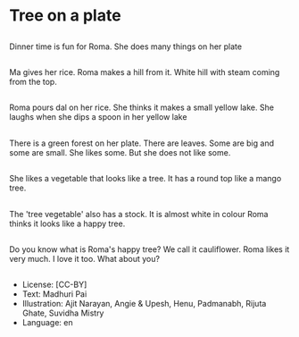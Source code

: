 # Tree on a plate

##
Dinner time is fun for Roma. She does many things on her plate

##
Ma gives her rice. Roma makes a hill from it. White hill with steam coming from the top.

##
Roma pours dal on her rice. She thinks it makes a small yellow lake. She laughs when she dips a spoon in her yellow lake

##
There is a green forest on her plate. There are leaves. Some are big and some are small. She likes some. But she does not like some.

##
She likes a vegetable that looks like a tree. It has a round top like a mango tree.

##
The 'tree vegetable' also has a stock. It is almost white in colour Roma thinks it looks like a happy tree.

##
Do you know what is Roma's happy tree? We call it cauliflower. Roma likes it very much. I love it too. What about you?

##
* License: [CC-BY]
* Text: Madhuri Pai
* Illustration: Ajit Narayan, Angie & Upesh, Henu, Padmanabh, Rijuta Ghate, Suvidha Mistry
* Language: en
